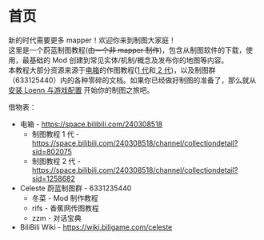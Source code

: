 # 首页

新的时代需要更多 mapper！欢迎你来到制图大家庭！  
这里是一个蔚蓝制图教程(~~由一个非 mapper 制作~~)，包含从制图软件的下载，使用，最基础的 Mod 创建到常见实体/机制/概念及发布你的地图等内容。  
本教程大部分资源来源于[电箱](https://space.bilibili.com/240308518)的作图教程([1 代](https://space.bilibili.com/240308518/channel/collectiondetail?sid=802075)和[ 2 代](https://space.bilibili.com/240308518/channel/collectiondetail?sid=1258682))，以及制图群（633125440）内的各种零碎的文档。如果你已经做好制图的准备了，那么就从[安装 Loenn 与游戏配置](./mapping/basic_env.md) 开始你的制图之旅吧。  

借物表：

- 电箱 - <https://space.bilibili.com/240308518>
    - 制图教程 1 代 - <https://space.bilibili.com/240308518/channel/collectiondetail?sid=802075>
    - 制图教程 2 代 - <https://space.bilibili.com/240308518/channel/collectiondetail?sid=1258682>
- Celeste 蔚蓝制图群 - 6331235440
    - 冬菜 - Mod 制作教程
    - rifs - 香蕉网传图教程
    - zzm - 对话宝典
- BiliBili Wiki - <https://wiki.biligame.com/celeste>